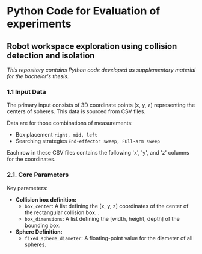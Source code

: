 ﻿# Python Code for Evaluation of experiments
## Robot workspace exploration using collision detection and isolation
_This repository contains Python code developed as supplementary material for the bachelor's thesis._
### 1.1 Input Data

The primary input consists of 3D coordinate points (x, y, z) representing the centers of spheres. This data is sourced from CSV files.

Data are for those combinations of measurements: 
* Box placement `right, mid, left`
* Searching strategies `End-effector sweep, FUll-arm sweep`

Each row in these CSV files contains the following 'x', 'y', and 'z' columns for the coordinates.

### 2.1. Core Parameters
Key parameters:

* **Collision box definition:**
    * `box_center`: A list defining the [x, y, z] coordinates of the center of the rectangular collision box. .
    * `box_dimensions`: A list defining the [width, height, depth] of the bounding box.
* **Sphere Definition:**
    * `fixed_sphere_diameter`: A floating-point value for the diameter of all spheres.
